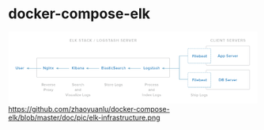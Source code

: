 # docker-compose-elk


![](doc/pic/elk-infrastructure.png) 
https://github.com/zhaoyuanlu/docker-compose-elk/blob/master/doc/pic/elk-infrastructure.png
